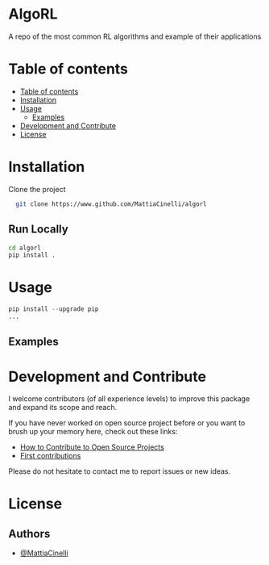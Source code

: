 # AlgoRL

<!-- ![Logo](https://.png) -->
<!-- <img src="common/pybiscuit.png" width=125 height=128 align='right'> -->

A repo of the most common RL algorithms and example of their applications

<!-- Add badges from somewhere like: [shields.io](https://shields.io/) -->


# Table of contents
- [Table of contents](#table-of-contents)
- [Installation](#installation)
- [Usage](#usage)
    - [Examples](#Examples)
- [Development and Contribute](#development-and-contribute)
- [License](#license)

# Installation
Clone the project

```bash
  git clone https://www.github.com/MattiaCinelli/algorl
```

## Run Locally
```bash
cd algorl
pip install .
```

# Usage
```python
pip install --upgrade pip
...
```

## Examples

# Development and Contribute
I welcome contributors (of all experience levels) to improve this package and expand its scope and reach.

If you have never worked on open source project before or you want to brush up your memory here, check out these links:
- [How to Contribute to Open Source Projects](https://github.com/firstcontributions/first-contributions)
- [First contributions](https://github.com/firstcontributions/first-contributions)

Please do not hesitate to contact me to report issues or new ideas.

# License


## Authors
- [@MattiaCinelli](https://www.github.com/MattiaCinelli)

<!-- ![Footer](https:... .png?raw=true) -->
  


